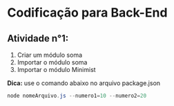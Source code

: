 # Codificação para Back-End

## Atividade n°1:
1. Criar um módulo soma
2. Importar o módulo soma
3. Importar o módulo Minimist

**Dica:** use o comando abaixo no arquivo package.json
```powershell
node nomeArquivo.js --numero1=10 --numero2=20
```
